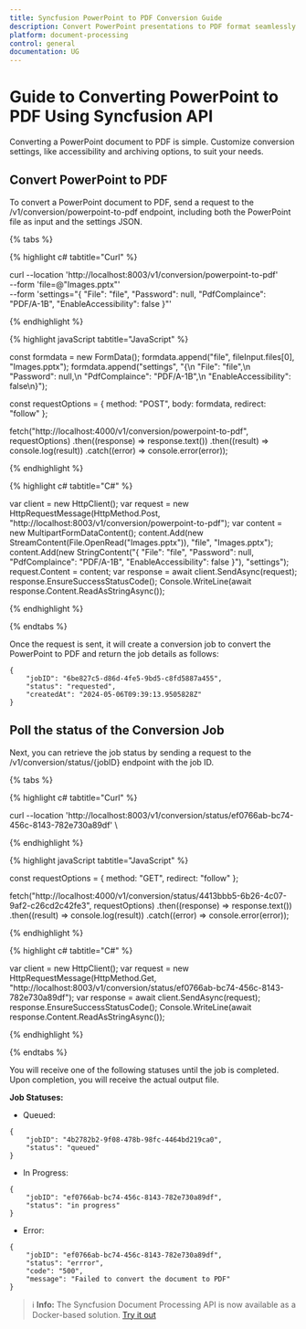 ```yaml
---
title: Syncfusion PowerPoint to PDF Conversion Guide
description: Convert PowerPoint presentations to PDF format seamlessly using Syncfusion's API. Customize settings for integration tailored to your needs.
platform: document-processing
control: general
documentation: UG
---
```

# Guide to Converting PowerPoint to PDF Using Syncfusion API

Converting a PowerPoint document to PDF is simple. Customize conversion settings, like accessibility and archiving options, to suit your needs.

## Convert PowerPoint to PDF

To convert a PowerPoint document to PDF, send a request to the /v1/conversion/powerpoint-to-pdf endpoint, including both the PowerPoint file as input and the settings JSON.

{% tabs %}

{% highlight c# tabtitle="Curl" %}

curl --location 'http://localhost:8003/v1/conversion/powerpoint-to-pdf' \
--form 'file=@"Images.pptx"' \
--form 'settings="{
  \"File\": \"file\",
  \"Password\": null,
  \"PdfComplaince\": \"PDF/A-1B\",
  \"EnableAccessibility\": false
}"'

{% endhighlight %}

{% highlight javaScript tabtitle="JavaScript" %}

const formdata = new FormData();
formdata.append("file", fileInput.files[0], "Images.pptx");
formdata.append("settings", "{\n  \"File\": \"file\",\n  \"Password\": null,\n  \"PdfComplaince\": \"PDF/A-1B\",\n  \"EnableAccessibility\": false\n}");

const requestOptions = {
  method: "POST",
  body: formdata,
  redirect: "follow"
};

fetch("http://localhost:4000/v1/conversion/powerpoint-to-pdf", requestOptions)
  .then((response) => response.text())
  .then((result) => console.log(result))
  .catch((error) => console.error(error));

{% endhighlight %} 

{% highlight c# tabtitle="C#" %}

var client = new HttpClient();
var request = new HttpRequestMessage(HttpMethod.Post, "http://localhost:8003/v1/conversion/powerpoint-to-pdf");
var content = new MultipartFormDataContent();
content.Add(new StreamContent(File.OpenRead("Images.pptx")), "file", "Images.pptx");
content.Add(new StringContent("{
  \"File\": \"file\",
  \"Password\": null,
  \"PdfComplaince\": \"PDF/A-1B\",
  \"EnableAccessibility\": false
}"), "settings");
request.Content = content;
var response = await client.SendAsync(request);
response.EnsureSuccessStatusCode();
Console.WriteLine(await response.Content.ReadAsStringAsync());

{% endhighlight %} 

{% endtabs %}

Once the request is sent, it will create a conversion job to convert the PowerPoint to PDF and return the job details as follows:

```
{
    "jobID": "6be827c5-d86d-4fe5-9bd5-c8fd5887a455",
    "status": "requested",
    "createdAt": "2024-05-06T09:39:13.9505828Z"
}
```

## Poll the status of the Conversion Job

Next, you can retrieve the job status by sending a request to the /v1/conversion/status/{jobID} endpoint with the job ID.

{% tabs %}

{% highlight c# tabtitle="Curl" %}

curl --location 'http://localhost:8003/v1/conversion/status/ef0766ab-bc74-456c-8143-782e730a89df' \

{% endhighlight %}

{% highlight javaScript tabtitle="JavaScript" %}

const requestOptions = {
  method: "GET",
  redirect: "follow"
};

fetch("http://localhost:4000/v1/conversion/status/4413bbb5-6b26-4c07-9af2-c26cd2c42fe3", requestOptions)
  .then((response) => response.text())
  .then((result) => console.log(result))
  .catch((error) => console.error(error));

{% endhighlight %} 

{% highlight c# tabtitle="C#" %}

var client = new HttpClient();
var request = new HttpRequestMessage(HttpMethod.Get, "http://localhost:8003/v1/conversion/status/ef0766ab-bc74-456c-8143-782e730a89df");
var response = await client.SendAsync(request);
response.EnsureSuccessStatusCode();
Console.WriteLine(await response.Content.ReadAsStringAsync());

{% endhighlight %} 

{% endtabs %}

You will receive one of the following statuses until the job is completed. Upon completion, you will receive the actual output file.

**Job Statuses:**

- Queued:

```
{
    "jobID": "4b2782b2-9f08-478b-98fc-4464bd219ca0",
    "status": "queued"
}
```
- In Progress:

```
{
    "jobID": "ef0766ab-bc74-456c-8143-782e730a89df",
    "status": "in progress"
}
```
- Error:

```
{
    "jobID": "ef0766ab-bc74-456c-8143-782e730a89df",
    "status": "errror",
    "code": "500",
    "message": "Failed to convert the document to PDF"        
}
```

><span>ℹ️ **Info:**</span> The Syncfusion Document Processing API is now available as a Docker-based solution. [Try it out](https://hub.docker.com/r/syncfusion/document-processing-apis)